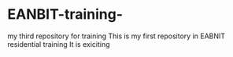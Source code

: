 # EANBIT-training-
my third repository for training 
 This is my first repository in EABNIT residential training 
 It is exiciting 
